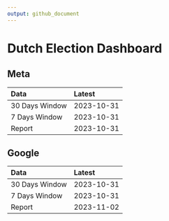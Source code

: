 ```yaml
---
output: github_document
---
```


# Dutch Election Dashboard



## Meta


|Data           |Latest     |
|:--------------|:----------|
|30 Days Window |2023-10-31 |
|7 Days Window  |2023-10-31 |
|Report         |2023-10-31 |

## Google


|Data           |Latest     |
|:--------------|:----------|
|30 Days Window |2023-10-31 |
|7 Days Window  |2023-10-31 |
|Report         |2023-11-02 |
